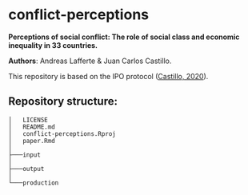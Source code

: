 # conflict-perceptions

**Perceptions of social conflict: The role of social class and economic inequality in 33 countries.**

**Authors**: Andreas Lafferte & Juan Carlos Castillo.

This repository is based on the IPO protocol ([Castillo, 2020](https://juancarloscastillo.github.io/ipo/index_es.html)).

## Repository structure:
```
│   LICENSE
│   README.md
│   conflict-perceptions.Rproj
│   paper.Rmd
│
├───input
│
├───output
│
└───production

```
